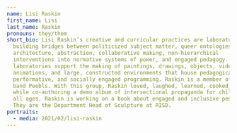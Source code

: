```yaml
---
name: Lisi Raskin
first_name: Lisi
last_name: Raskin
pronouns: they/them
short_bio: Lisi Raskin’s creative and curricular practices are laboratories for
  building bridges between politicized subject matter, queer ontologies, utopian
  architecture, abstraction, collaborative making, non-hierarchical
  interventions into normative systems of power, and engaged pedagogy. These
  laboratories support the making of paintings, drawings, objects, videos,
  animations, and large, constructed environments that house pedagogical,
  performative, and socially engaged programming. Raskin is a member of the rock
  band Peebls. With this group, Raskin loved, laughed, learned, cooked, and ate
  while co-authoring a demo album of intersectional propaganda for children of
  all ages. Raskin is working on a book about engaged and inclusive pedagogy.
  They are the Department Head of Sculpture at RISD.
portraits:
  - media: 2021/02/lisi-raskin
---
```

